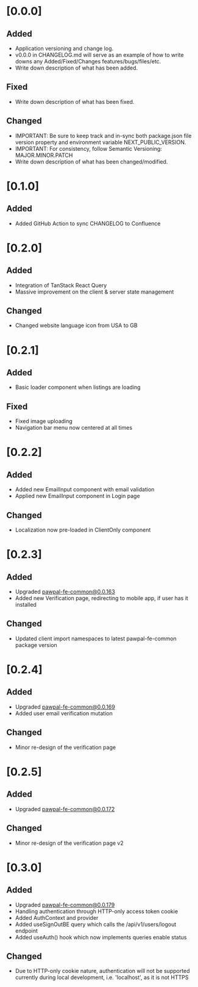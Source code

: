 # [0.0.0]

## Added

- Application versioning and change log.
- v0.0.0 in CHANGELOG.md will serve as an example of how to write downs any Added/Fixed/Changes features/bugs/files/etc.
- Write down description of what has been added.

## Fixed

- Write down description of what has been fixed.

## Changed

- IMPORTANT: Be sure to keep track and in-sync both package.json file version property and environment variable NEXT_PUBLIC_VERSION.
- IMPORTANT: For consistency, follow Semantic Versioning: MAJOR.MINOR.PATCH
- Write down description of what has been changed/modified.

# [0.1.0]

## Added

- Added GitHub Action to sync CHANGELOG to Confluence

# [0.2.0]

## Added

- Integration of TanStack React Query
- Massive improvement on the client & server state management

## Changed

- Changed website language icon from USA to GB

# [0.2.1]

## Added

- Basic loader component when listings are loading

## Fixed

- Fixed image uploading
- Navigation bar menu now centered at all times

# [0.2.2]

## Added

- Added new EmailInput component with email validation
- Applied new EmailInput component in Login page

## Changed

- Localization now pre-loaded in ClientOnly component

# [0.2.3]

## Added

- Upgraded pawpal-fe-common@0.0.163
- Added new Verification page, redirecting to mobile app, if user has it installed

## Changed

- Updated client import namespaces to latest pawpal-fe-common package version

# [0.2.4]

## Added

- Upgraded pawpal-fe-common@0.0.169
- Added user email verification mutation

## Changed

- Minor re-design of the verification page

# [0.2.5]

## Added

- Upgraded pawpal-fe-common@0.0.172

## Changed

- Minor re-design of the verification page v2

# [0.3.0]

## Added

- Upgraded pawpal-fe-common@0.0.179
- Handling authentication through HTTP-only access token cookie
- Added AuthContext and provider
- Added useSignOutBE query which calls the /api/v1/users/logout endpoint
- Added useAuth() hook which now implements queries enable status

## Changed

- Due to HTTP-only cookie nature, authentication will not be supported currently during local development, i.e. 'localhost', as it is not HTTPS
